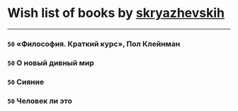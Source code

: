 # Wish list of books by [skryazhevskih](http://vk.com/id383165880)
---

### `50` «Философия. Краткий курс», Пол Клейнман

### `50` О новый дивный мир

### `50` Сияние

### `50` Человек ли это

